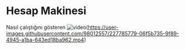 # Hesap Makinesi
 
 Nasıl çalıştığını gösteren ![video]()(https://user-images.githubusercontent.com/98012557/227785779-06f5b735-9f89-4945-a1ba-643ed18ba962.mp4)

